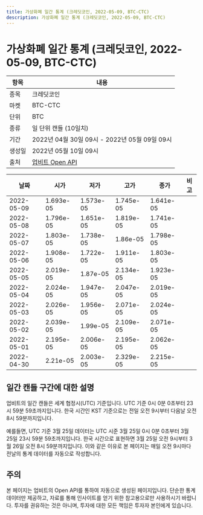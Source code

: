 ```yaml
---
title: 가상화폐 일간 통계 (크레딧코인, 2022-05-09, BTC-CTC)
description: 가상화폐 일간 통계 (크레딧코인, 2022-05-09, BTC-CTC)
---
```



가상화폐 일간 통계 (크레딧코인, 2022-05-09, BTC-CTC)
===

|항목|내용|
|--|--|
|종목|크레딧코인|
|마켓|BTC-CTC|
|단위|BTC|
|종류|일 단위 캔들 (10일치)|
|기간|2022년 04월 30일 09시 - 2022년 05월 09일 09시|
|생성일|2022년 05월 10일 09시|
|출처|[업비트 Open API](https://docs.upbit.com)|


|날짜|시가|저가|고가|종가|비고|
|--|--|--|--|--|--|
|2022-05-09|1.693e-05|1.573e-05|1.745e-05|1.641e-05|    |
|2022-05-08|1.796e-05|1.651e-05|1.819e-05|1.741e-05|    |
|2022-05-07|1.803e-05|1.738e-05|1.86e-05|1.798e-05|    |
|2022-05-06|1.908e-05|1.722e-05|1.911e-05|1.803e-05|    |
|2022-05-05|2.019e-05|1.87e-05|2.134e-05|1.923e-05|    |
|2022-05-04|2.024e-05|1.947e-05|2.047e-05|2.019e-05|    |
|2022-05-03|2.026e-05|1.956e-05|2.071e-05|2.024e-05|    |
|2022-05-02|2.039e-05|1.99e-05|2.109e-05|2.071e-05|    |
|2022-05-01|2.195e-05|2.006e-05|2.195e-05|2.062e-05|    |
|2022-04-30|2.21e-05|2.003e-05|2.329e-05|2.215e-05|    |


일간 캔들 구간에 대한 설명
---


업비트의 일간 캔들은 세계 협정시(UTC) 기준입니다. 
UTC 기준 0시 0분 0초부터 23시 59분 59초까지입니다. 
한국 시간인 KST 기준으로는 전일 오전 9시부터 다음날 오전 8시 59분까지입니다. 


예를들면, UTC 기준 3월 25일 데이터는 UTC 시준 3월 25일 0시 0분 0초부터 3월 25일 23시 59분 59초까지입니다. 
한국 시간으로 표현하면 3월 25일 오전 9시부터 3월 26일 오전 8시 59분까지입니다. 
이와 같은 이유로 본 페이지는 매일 오전 9시마다 전날의 통계 데이터를 자동으로 작성합니다. 


주의
---


본 페이지는 업비트의 Open API를 통하여 자동으로 생성된 페이지입니다. 
단순한 통계 데이터만 제공하고, 자료를 통해 인사이트를 얻기 위한 참고용으로만 사용하시기 바랍니다. 
투자를 권유하는 것은 아니며, 투자에 대한 모든 책임은 투자자 본인에게 있습니다. 
